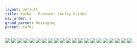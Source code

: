 ```yaml
---
layout: default
title: Kafka - Producer Config Slides
nav_order: 3
grand_parent: Messaging
parent: Kafka
---
```



![](/images/messaging/kafka/producer-config-01.png)
![](/images/messaging/kafka/producer-config-02.png)
![](/images/messaging/kafka/producer-config-03.png)
![](/images/messaging/kafka/producer-config-04.png)
![](/images/messaging/kafka/producer-config-05.png)
![](/images/messaging/kafka/producer-config-06.png)
![](/images/messaging/kafka/producer-config-07.png)
![](/images/messaging/kafka/producer-config-08.png)
![](/images/messaging/kafka/producer-config-09.png)
![](/images/messaging/kafka/producer-config-10.png)
![](/images/messaging/kafka/producer-config-11.png)
![](/images/messaging/kafka/producer-config-12.png)
![](/images/messaging/kafka/producer-config-13.png)
![](/images/messaging/kafka/producer-config-14.png)
![](/images/messaging/kafka/producer-config-15.png)
![](/images/messaging/kafka/producer-config-16.png)
![](/images/messaging/kafka/producer-config-17.png)
![](/images/messaging/kafka/producer-config-18.png)
![](/images/messaging/kafka/producer-config-19.png)
![](/images/messaging/kafka/producer-config-20.png)
![](/images/messaging/kafka/producer-config-21.png)

